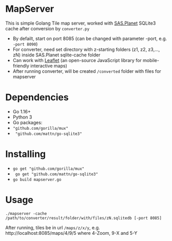 # MapServer

This is simple Golang Tile map server, worked with [SAS.Planet](http://www.sasgis.org/sasplaneta/) SQLite3 cache after conversion by ```converter.py```

  - By defailt, start on port 8085 (can be changed with parameter -port, e.g. ```-port 8090```)
  - For converter, need set directory with z-starting folders (z1, z2, z3,..., zN) inside SAS.Planet sqlite-cache folder
  - Can work with [Leaflet](https://leafletjs.com/) (an open-source JavaScript library for mobile-friendly interactive maps)
  - After running converter, will be created ```/converted``` folder with files for mapserver

# Dependencies

  - Go 1.16+
  - Python 3
  - Go packages:
  -  ``` "github.com/gorilla/mux" ```
  - ``` "github.com/mattn/go-sqlite3"```
# Installing
  - ``` go get "github.com/gorilla/mux" ```
  - ``` go get "github.com/mattn/go-sqlite3"```
  - ``` go build mapserver.go ```

# Usage
```
./mapserver -cache /path/to/converter/result/folder/with/files/zN.sqlitedb [-port 8085]
```
After running, tiles be in url ```/maps/z/x/y```, e.g. http://localhost:8085/maps/4/9/5 where 4-Zoom, 9-X and 5-Y